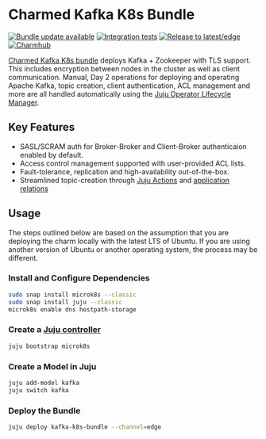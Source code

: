 # Charmed Kafka K8s Bundle

[![Bundle update available](https://github.com/canonical/kafka-k8s-bundle/actions/workflows/on_bundle_update_available.yaml/badge.svg)](https://github.com/canonical/kafka-k8s-bundle/actions/workflows/on_bundle_update_available.yaml)
[![Integration tests](https://github.com/canonical/kafka-k8s-bundle/actions/workflows/ci.yaml/badge.svg)](https://github.com/canonical/kafka-k8s-bundle/actions/workflows/ci.yaml)
[![Release to latest/edge](https://github.com/canonical/kafka-k8s-bundle/actions/workflows/release.yaml/badge.svg)](https://github.com/canonical/kafka-k8s-bundle/actions/workflows/release.yaml)
[![Charmhub](https://charmhub.io/kafka-k8s-bundle/badge.svg)](https://charmhub.io/kafka-k8s-bundle)

[Charmed Kafka K8s bundle](https://charmhub.io/kafka-k8s-bundle) deploys Kafka + Zookeeper with TLS support. This includes encryption between nodes in the cluster as well as client communication. Manual, Day 2 operations for deploying and operating Apache Kafka, topic creation, client authentication, ACL management and more are all handled automatically using the [Juju Operator Lifecycle Manager](https://juju.is/docs/olm).

## Key Features
- SASL/SCRAM auth for Broker-Broker and Client-Broker authenticaion enabled by default.
- Access control management supported with user-provided ACL lists.
- Fault-tolerance, replication and high-availability out-of-the-box.
- Streamlined topic-creation through [Juju Actions](https://juju.is/docs/olm/working-with-actions) and [application relations](https://juju.is/docs/olm/relations)

## Usage
The steps outlined below are based on the assumption that you are deploying the charm locally with the latest LTS of Ubuntu.  If you are using another version of Ubuntu or another operating system, the process may be different.

### Install and Configure Dependencies
```bash
sudo snap install microk8s --classic
sudo snap install juju --classic
microk8s enable dns hostpath-storage
```

### Create a [Juju controller](https://juju.is/docs/olm/create-a-controller)
```bash
juju bootstrap microk8s
```

### Create a Model in Juju
```bash
juju add-model kafka
juju switch kafka
```

### Deploy the Bundle
```bash
juju deploy kafka-k8s-bundle --channel=edge
```